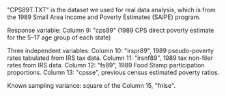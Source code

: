 "CPS89T.TXT" is the dataset we used for real data analysis, which is from the 1989 Small Area Income and Poverty Estimates (SAIPE) program.

Response variable:
Column 9: "cps89" (1989 CPS direct poverty estimate for the 5–17 age group of each state)

Three independent variables:
Column 10: "irspr89", 1989 pseudo-poverty rates tabulated from IRS tax data.
Column 11: "irsnf89", 1989 tax non-filer rates from IRS data.
Column 12: "fs89", 1989 Food Stamp participation proportions.
Column 13: "cpsse", previous census estimated poverty ratios.

Known sampling variance: square of the Column 15, "fnlse".
